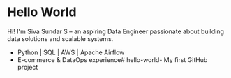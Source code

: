 # Hello World

Hi! I'm Siva Sundar S – an aspiring Data Engineer passionate about building data solutions and scalable systems.

- Python | SQL | AWS | Apache Airflow
- E-commerce & DataOps experience# hello-world-
My first GitHub project
